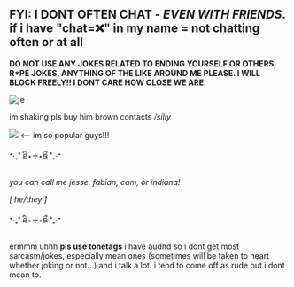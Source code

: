 
## FYI: I DONT OFTEN CHAT - *EVEN WITH FRIENDS*. if i have "chat=❌" in my name = not chatting often or at all
**DO NOT USE ANY JOKES RELATED TO ENDING YOURSELF OR OTHERS, R*PE JOKES, ANYTHING OF THE LIKE AROUND ME PLEASE. I WILL BLOCK FREELY!! I DONT CARE HOW CLOSE WE ARE.**

![je](https://github.com/user-attachments/assets/8f583db6-a405-4073-be60-59ca0721236a)

im shaking pls buy him brown contacts _/silly_

![](https://komarev.com/ghpvc/?username=int3rnet-arch1ve&color=yellowgreen) <-- im so popular guys!!!

⁺‧₊˚ ཐི⋆♱⋆ཋྀ ˚₊‧⁺

_you can call me jesse, fabian, cam, or indiana!_

_[ he/they ]_

⁺‧₊˚ ཐི⋆♱⋆ཋྀ ˚₊‧⁺

ermmm uhhh **pls use tonetags** i have audhd so i dont get most sarcasm/jokes, especially mean ones (sometimes will be taken to heart whether joking or not...) and i talk a lot. i tend to come off as rude but i dont mean to.
